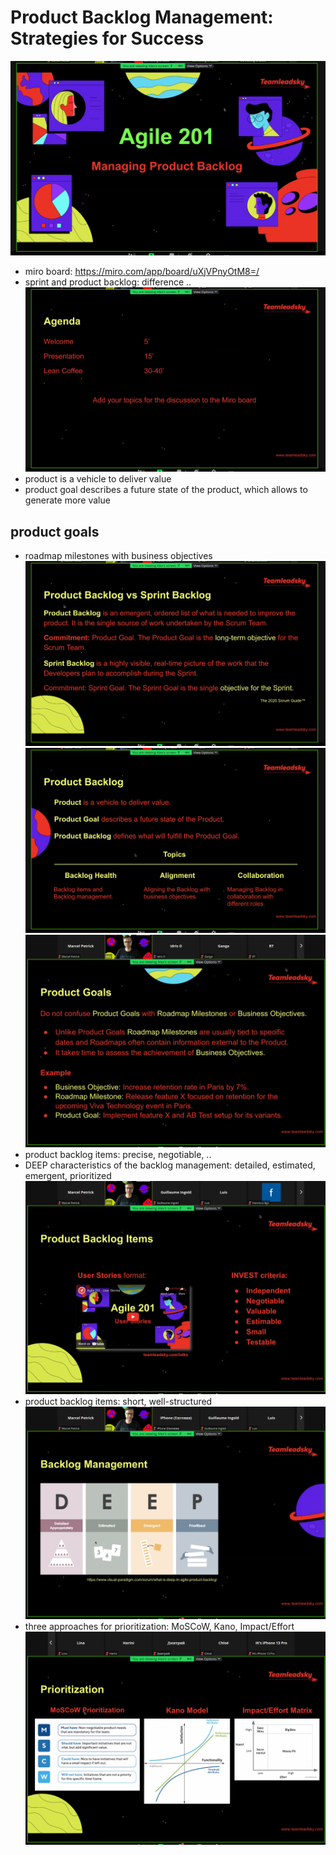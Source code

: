 # Product Backlog Management: Strategies for Success
![](img00.png)
* miro board: https://miro.com/app/board/uXjVPnyOtM8=/
* sprint and product backlog: difference ..
![](img01.png)
* product is a vehicle to deliver value
* product goal describes a future state of the product, which allows to generate more value

## product goals
* roadmap milestones with business objectives
![](img02.png)
![](img03.png)
![](img04.png)
* product backlog items: precise, negotiable, ..
* DEEP characteristics of the backlog management: detailed, estimated, emergent, prioritized
![](img05.png)
* product backlog items: short, well-structured
![](img06.png)
* three approaches for prioritization: MoSCoW, Kano, Impact/Effort
![](img07.png)
